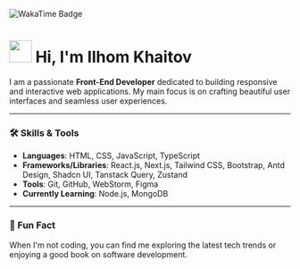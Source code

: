 ![WakaTime Badge](https://wakatime.com/badge/user/29894bb0-3f0f-47c1-bfb3-596db6fab556.svg)

# <img src="https://media.giphy.com/media/hvRJCLFzcasrR4ia7z/giphy.gif" width="40px"> Hi, I'm Ilhom Khaitov

I am a passionate **Front-End Developer** dedicated to building responsive and interactive web applications. My main focus is on crafting beautiful user interfaces and seamless user experiences.

---

### 🛠️ Skills & Tools
- **Languages**: HTML, CSS, JavaScript, TypeScript
- **Frameworks/Libraries**: React.js, Next.js, Tailwind CSS, Bootstrap, Antd Design, Shadcn UI, Tanstack Query, Zustand
- **Tools**: Git, GitHub, WebStorm, Figma
- **Currently Learning**: Node.js, MongoDB

<!-- --- -->

<!-- ### ⏱ My Coding Stats -->
<!--START_SECTION:waka-->
<!--END_SECTION:waka-->

---
### 🌟 Fun Fact
When I'm not coding, you can find me exploring the latest tech trends or enjoying a good book on software development.
<!-- ### 📫 Get in Touch
- **Email**: ilhomkhaitov@example.com  
- **LinkedIn**: [Ilhom Khaitov](https://linkedin.com/in/ilhomkhaitov)  
- **Portfolio**: [ilhomkhaitov.dev](https://ilhomkhaitov.dev)

**Khaitov-Ilkhom/Khaitov-Ilkhom** is a ✨ _special_ ✨ repository because its `README.md` (this file) appears on your GitHub profile.

Here are some ideas to get you started:

- 🔭 I’m currently working on ...
- 🌱 I’m currently learning ...
- 👯 I’m looking to collaborate on ...
- 🤔 I’m looking for help with ...
- 💬 Ask me about ...
- 📫 How to reach me: ...
- 😄 Pronouns: ...
- ⚡ Fun fact: ...
-->
